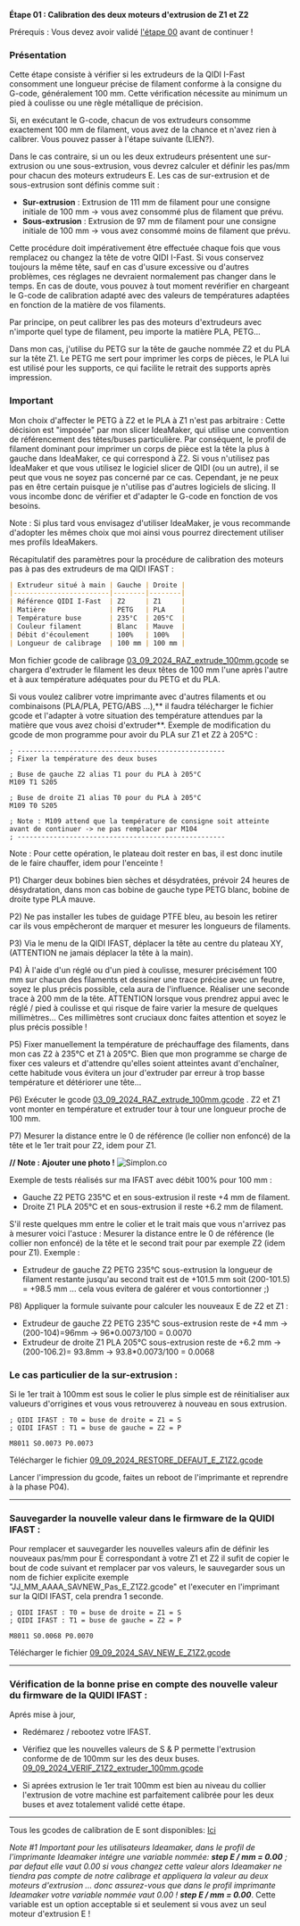 **Étape 01 : Calibration des deux moteurs d'extrusion de Z1 et Z2**

Prérequis : Vous devez avoir validé [l'étape 00](https://github.com/sudtek/IMPRIMANTES_3D/blob/main/QIDI/IFAST/CALIBRATION/Etape%2000/Etape_00.md) avant de continuer !

### Présentation

Cette étape consiste à vérifier si les extrudeurs de la QIDI I-Fast consomment une longueur précise de filament conforme à la consigne du G-code, généralement 100 mm. Cette vérification nécessite au minimum un pied à coulisse ou une règle métallique de précision.

Si, en exécutant le G-code, chacun de vos extrudeurs consomme exactement 100 mm de filament, vous avez de la chance et n'avez rien à calibrer. Vous pouvez passer à l'étape suivante (LIEN?).

Dans le cas contraire, si un ou les deux extrudeurs présentent une sur-extrusion ou une sous-extrusion, vous devrez calculer et définir les pas/mm pour chacun des moteurs extrudeurs E. Les cas de sur-extrusion et de sous-extrusion sont définis comme suit :
- **Sur-extrusion** : Extrusion de 111 mm de filament pour une consigne initiale de 100 mm -> vous avez consommé plus de filament que prévu.
- **Sous-extrusion** : Extrusion de 97 mm de filament pour une consigne initiale de 100 mm -> vous avez consommé moins de filament que prévu.

Cette procédure doit impérativement être effectuée chaque fois que vous remplacez ou changez la tête de votre QIDI I-Fast. Si vous conservez toujours la même tête, sauf en cas d'usure excessive ou d'autres problèmes, ces réglages ne devraient normalement pas changer dans le temps. En cas de doute, vous pouvez à tout moment revérifier en chargeant le G-code de calibration adapté avec des valeurs de températures adaptées en fonction de la matière de vos filaments.

Par principe, on peut calibrer les pas des moteurs d'extrudeurs avec n'importe quel type de filament, peu importe la matière PLA, PETG...

Dans mon cas, j'utilise du PETG sur la tête de gauche nommée Z2 et du PLA sur la tête Z1. Le PETG me sert pour imprimer les corps de pièces, le PLA lui est utilisé pour les supports, ce qui facilite le retrait des supports après impression.

### Important

Mon choix d'affecter le PETG à Z2 et le PLA à Z1 n'est pas arbitraire : Cette décision est "imposée" par mon slicer IdeaMaker, qui utilise une convention de référencement des têtes/buses particulière. Par conséquent, le profil de filament dominant pour imprimer un corps de pièce est la tête la plus à gauche dans IdeaMaker, ce qui correspond à Z2. Si vous n'utilisez pas IdeaMaker et que vous utilisez le logiciel slicer de QIDI (ou un autre), il se peut que vous ne soyez pas concerné par ce cas. Cependant, je ne peux pas en être certain puisque je n'utilise pas d'autres logiciels de slicing. Il vous incombe donc de vérifier et d'adapter le G-code en fonction de vos besoins.

Note : Si plus tard vous envisagez d'utiliser IdeaMaker, je vous recommande d'adopter les mêmes choix que moi ainsi vous pourrez directement utiliser mes profils IdeaMakers.

Récapitulatif des paramètres pour la procédure de calibration des moteurs pas à pas des extrudeurs de ma QIDI IFAST :

```markdown
| Extrudeur situé à main | Gauche | Droite |
|------------------------|--------|--------|
| Référence QIDI I-Fast  | Z2     | Z1     |
| Matière                | PETG   | PLA    |
| Température buse       | 235°C  | 205°C  |
| Couleur filament       | Blanc  | Mauve  |
| Débit d'écoulement     | 100%   | 100%   |
| Longueur de calibrage  | 100 mm | 100 mm |
```

Mon fichier gcode de calibrage [03_09_2024_RAZ_extrude_100mm.gcode](https://github.com/sudtek/IMPRIMANTES_3D/blob/572e1f38047cff27d3ebf05762a64709f86ebc43/QIDI/IFAST/CALIBRATION/Etape%2001/gcode/03_09_2024_RAZ_extrude_100mm.gcode) se chargera d'extruder le filament les deux têtes de 100 mm l'une après l'autre et à aux température adéquates pour du PETG et du PLA.

Si vous voulez calibrer votre imprimante avec d'autres filaments et ou combinaisons (PLA/PLA, PETG/ABS ...),** il faudra télécharger le fichier gcode et l'adapter à votre situation des température attendues par la matière que vous avez choisi d'extruder**. Exemple de modification du gcode de mon programme pour avoir du PLA sur Z1 et Z2 à 205°C :

```gcode
; ----------------------------------------------------
; Fixer la température des deux buses

; Buse de gauche Z2 alias T1 pour du PLA à 205°C
M109 T1 S205

; Buse de droite Z1 alias T0 pour du PLA à 205°C
M109 T0 S205

; Note : M109 attend que la température de consigne soit atteinte avant de continuer -> ne pas remplacer par M104
; ----------------------------------------------------
```

Note : Pour cette opération, le plateau doit rester en bas, il est donc inutile de le faire chauffer, idem pour l'enceinte !

P1) Charger deux bobines bien sèches et désydratées, prévoir 24 heures de désydratation, dans mon cas bobine de gauche type PETG blanc, bobine de droite type PLA mauve.

P2) Ne pas installer les tubes de guidage PTFE bleu, au besoin les retirer car ils vous empêcheront de marquer et mesurer les longueurs de filaments.

P3) Via le menu de la QIDI IFAST, déplacer la tête au centre du plateau XY, (ATTENTION ne jamais déplacer la tête à la main).

P4) À l'aide d'un réglé ou d'un pied à coulisse, mesurer précisément 100 mm sur chacun des filaments et dessiner une trace précise avec un feutre, soyez le plus précis possible, cela aura de l'influence. Réaliser une seconde trace à 200 mm de la tête. ATTENTION lorsque vous prendrez appui avec le réglé / pied à coulisse et qui risque de faire varier la mesure de quelques millimètres... Ces millimètres sont cruciaux donc faites attention et soyez le plus précis possible !

P5) Fixer manuellement la température de préchauffage des filaments, dans mon cas Z2 à 235°C et Z1 à 205°C. Bien que mon programme se charge de fixer ces valeurs et d'attendre qu'elles soient atteintes avant d'enchaîner, cette habitude vous évitera un jour d'extruder par erreur à trop basse température et détériorer une tête...

P6) Exécuter le gcode [03_09_2024_RAZ_extrude_100mm.gcode](https://github.com/sudtek/IMPRIMANTES_3D/blob/572e1f38047cff27d3ebf05762a64709f86ebc43/QIDI/IFAST/CALIBRATION/Etape%2001/gcode/03_09_2024_RAZ_extrude_100mm.gcode) . Z2 et Z1 vont monter en température et extruder tour à tour une longueur proche de 100 mm.

P7) Mesurer la distance entre le 0 de référence (le collier non enfoncé) de la tête et le 1er trait pour Z2, idem pour Z1.

**// Note : Ajouter une photo !**
![Simplon.co](http://blabla/maPhoto.png)

Exemple de tests réalisés sur ma IFAST avec débit 100% pour 100 mm :

- Gauche Z2 PETG 235°C et en sous-extrusion il reste +4 mm de filament.
- Droite Z1 PLA 205°C et en sous-extrusion il reste +6.2 mm de filament.

S'il reste quelques mm entre le colier et le trait mais que vous n'arrivez pas à mesurer voici l'astuce : Mesurer la distance entre le 0 de référence (le collier non enfoncé) de la tête et le second trait pour par exemple Z2 (idem pour Z1).
Exemple :

- Extrudeur de gauche Z2 PETG 235°C sous-extrusion la longueur de filament restante jusqu'au second trait est de +101.5 mm soit (200-101.5) = +98.5 mm  ... cela vous evitera de galérer et vous contortionner ;)  
  
P8) Appliquer la formule suivante pour calculer les nouveaux E de Z2 et Z1 :
- Extrudeur de gauche Z2 PETG 235°C sous-extrusion reste de +4 mm -> (200-104)=96mm -> 96*0.0073/100 = 0.0070
- Extrudeur de droite Z1 PLA 205°C sous-extrusion reste de +6.2 mm -> (200-106.2)= 93.8mm -> 93.8*0.0073/100 = 0.0068

### Le cas particulier de la sur-extrusion :

Si le 1er trait à 100mm est sous le colier le plus simple est de réinitialiser aux valueurs d'orrigines et vous vous retrouverez à nouveau en sous extrusion. 

```gcode
; QIDI IFAST : T0 = buse de droite = Z1 = S
; QIDI IFAST : T1 = buse de gauche = Z2 = P

M8011 S0.0073 P0.0073
```
Télécharger le fichier [09_09_2024_RESTORE_DEFAUT_E_Z1Z2.gcode](https://github.com/sudtek/IMPRIMANTES_3D/blob/572e1f38047cff27d3ebf05762a64709f86ebc43/QIDI/IFAST/CALIBRATION/Etape%2001/gcode/09_09_2024_RESTORE_DEFAUT_E_Z1Z2.gcode)

Lancer l'impression du gcode, faites un reboot de l'imprimante et reprendre à la phase P04).

-----------------

### Sauvegarder la nouvelle valeur dans le firmware de la QUIDI IFAST :

Pour remplacer et sauvegarder les nouvelles valeurs afin de définir les nouveaux pas/mm pour E correspondant à votre Z1 et Z2 il sufit de copier le bout de code suivant et remplacer par vos valeurs, le sauvegarder sous un nom de fichier explicite exemple "JJ_MM_AAAA_SAVNEW_Pas_E_Z1Z2.gcode" et l'executer en l'imprimant sur la QIDI IFAST, cela prendra 1 seconde. 

```gcode
; QIDI IFAST : T0 = buse de droite = Z1 = S
; QIDI IFAST : T1 = buse de gauche = Z2 = P

M8011 S0.0068 P0.0070
```
Télécharger le fichier [09_09_2024_SAV_NEW_E_Z1Z2.gcode](https://github.com/sudtek/IMPRIMANTES_3D/blob/572e1f38047cff27d3ebf05762a64709f86ebc43/QIDI/IFAST/CALIBRATION/Etape%2001/gcode/09_09_2024_SAV_NEW_E_Z1Z2.gcode)

-----------------

### Vérification de la bonne prise en compte des nouvelle valeur du firmware de la QUIDI IFAST :

Aprés mise à jour, 

- Redémarez / rebootez votre IFAST.

- Vérifiez que les nouvelles valeurs de S & P permette l'extrusion conforme de de 100mm sur les des deux buses. [09_09_2024_VERIF_Z1Z2_extruder_100mm.gcode](https://github.com/sudtek/IMPRIMANTES_3D/blob/572e1f38047cff27d3ebf05762a64709f86ebc43/QIDI/IFAST/CALIBRATION/Etape%2001/gcode/09_09_2024_VERIF_Z1Z2_extruder_100mm.gcode)
- Si aprées extrusion le 1er trait 100mm est bien au niveau du collier l'extrusion de votre machine est parfaitement calibrée pour les deux buses et avez totalement validé cette étape.

-----------------

Tous les gcodes de calibration de E sont disponibles: [Ici](https://github.com/sudtek/IMPRIMANTES_3D/blob/572e1f38047cff27d3ebf05762a64709f86ebc43/QIDI/IFAST/CALIBRATION/Etape%2001/gcode)

_Note #1 Important pour les utilisateurs Ideamaker, dans le profil de l'imprimante Ideamaker intégre une variable nommée: **step E / mm = 0.00** ; par defaut elle vaut 0.00 si vous changez cette valeur alors Ideamaker ne tiendra pas compte de notre calibrage et appliquera la valeur au deux moteurs d'extrusion ... donc assurez-vous que dans le profil imprimante Ideamaker votre variable nommée vaut 0.00 ! **step E / mm = 0.00**_. Cette variable est un option acceptable si et seulement si vous avez un seul moteur d'extrusion E !


